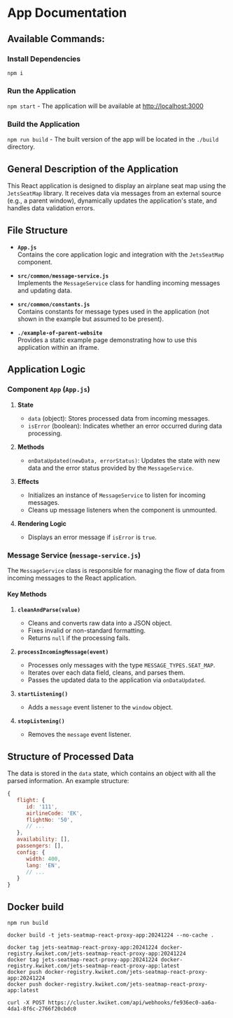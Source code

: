 # App Documentation

## Available Commands:

### Install Dependencies

`npm i`

### Run the Application

`npm start` - The application will be available at [http://localhost:3000](http://localhost:3000)

### Build the Application

`npm run build` - The built version of the app will be located in the `./build` directory.

## General Description of the Application

This React application is designed to display an airplane seat map using the `JetsSeatMap` library. It receives data via
messages from an external source (e.g., a parent window), dynamically updates the application's state, and handles data
validation errors.

## File Structure

- **`App.js`**  
  Contains the core application logic and integration with the `JetsSeatMap` component.

- **`src/common/message-service.js`**  
  Implements the `MessageService` class for handling incoming messages and updating data.

- **`src/common/constants.js`**  
  Contains constants for message types used in the application (not shown in the example but assumed to be present).

- **`./example-of-parent-website`**  
  Provides a static example page demonstrating how to use this application within an iframe.

## Application Logic

### Component `App` (`App.js`)

1. **State**

   - `data` (object): Stores processed data from incoming messages.
   - `isError` (boolean): Indicates whether an error occurred during data processing.

2. **Methods**

   - `onDataUpdated(newData, errorStatus)`: Updates the state with new data and the error status provided by the
     `MessageService`.

3. **Effects**

   - Initializes an instance of `MessageService` to listen for incoming messages.
   - Cleans up message listeners when the component is unmounted.

4. **Rendering Logic**
   - Displays an error message if `isError` is `true`.

### Message Service (`message-service.js`)

The `MessageService` class is responsible for managing the flow of data from incoming messages to the React application.

#### Key Methods

1. **`cleanAndParse(value)`**

   - Cleans and converts raw data into a JSON object.
   - Fixes invalid or non-standard formatting.
   - Returns `null` if the processing fails.

2. **`processIncomingMessage(event)`**

   - Processes only messages with the type `MESSAGE_TYPES.SEAT_MAP`.
   - Iterates over each data field, cleans, and parses them.
   - Passes the updated data to the application via `onDataUpdated`.

3. **`startListening()`**

   - Adds a `message` event listener to the `window` object.

4. **`stopListening()`**

   - Removes the `message` event listener.

## Structure of Processed Data

The data is stored in the `data` state, which contains an object with all the parsed information. An example structure:

```javascript
{
   flight: {
      id: '111',
      airlineCode: 'EK',
      flightNo: '50',
      // ...
   },
   availability: [],
   passengers: [],
   config: {
      width: 400,
      lang: 'EN',
      // ...
   }
}
```

## Docker build

```
npm run build

docker build -t jets-seatmap-react-proxy-app:20241224 --no-cache .

docker tag jets-seatmap-react-proxy-app:20241224 docker-registry.kwiket.com/jets-seatmap-react-proxy-app:20241224
docker tag jets-seatmap-react-proxy-app:20241224 docker-registry.kwiket.com/jets-seatmap-react-proxy-app:latest
docker push docker-registry.kwiket.com/jets-seatmap-react-proxy-app:20241224
docker push docker-registry.kwiket.com/jets-seatmap-react-proxy-app:latest

curl -X POST https://cluster.kwiket.com/api/webhooks/fe936ec0-aa6a-4da1-8f6c-2766f20cbdc0

```
